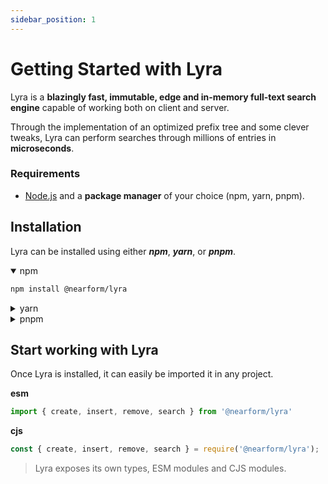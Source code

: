 ```yaml
---
sidebar_position: 1
---
```


# Getting Started with Lyra

Lyra is a **blazingly fast, immutable, edge and in-memory full-text search engine** capable of working both on client and server.

Through the implementation of an optimized prefix tree and some clever tweaks, Lyra can perform searches through millions of entries in **microseconds**.

### Requirements

- [Node.js](https://nodejs.org/en/download/) and a **package manager** of your choice (npm, yarn, pnpm).

## Installation

Lyra can be installed using either ***npm***, ***yarn***, or ***pnpm***.

<details open><summary>npm</summary>

```bash
npm install @nearform/lyra
```

</details>


<details><summary>yarn</summary>

```bash
yarn add @nearform/lyra
```

</details>

<details><summary>pnpm</summary>

```bash
pnpm add @nearform/lyra
```

</details>

## Start working with Lyra

Once Lyra is installed, it can easily be imported it in any project. 

**esm**
```js
import { create, insert, remove, search } from '@nearform/lyra'
```

**cjs**
```js
const { create, insert, remove, search } = require('@nearform/lyra');
```

> Lyra exposes its own types, ESM modules and CJS modules.
